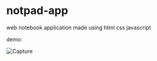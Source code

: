# notpad-app
web notebook application made using html css javascript

demo: 

![Capture](https://user-images.githubusercontent.com/79649337/132144939-d41980f3-123f-4862-ba1b-f32aba9d0691.PNG)
